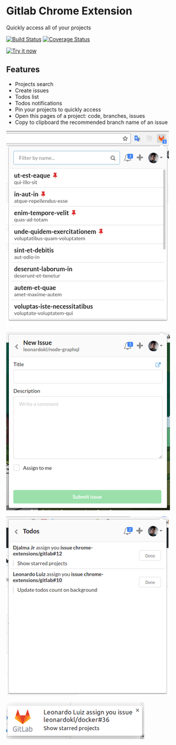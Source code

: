 # Gitlab Chrome Extension

Quickly access all of your projects

[![Build Status](https://travis-ci.org/leonardokl/gitlab-chrome-extension.svg?branch=master)](https://travis-ci.org/leonardokl/gitlab-chrome-extension)
[![Coverage Status](https://coveralls.io/repos/github/leonardokl/gitlab-chrome-extension/badge.svg?branch=master)](https://coveralls.io/github/leonardokl/gitlab-chrome-extension?branch=master)

<a target="_blank" href="https://chrome.google.com/webstore/detail/gitlab-manager/gfohdghmfmopjfloefnapdliemabkifo"><img alt="Try it now" src="https://github.com/thiagoribeir015/spotify-control-chrome-extension/blob/master/assets/app-store-img.png?raw=true" title="Click here to install from the Chrome Web Store"></img></a>

## Features
  - Projects search
  - Create issues
  - Todos list
  - Todos notifications
  - Pin your projects to quickly access
  - Open this pages of a project: code, branches, issues
  - Copy to clipboard the recommended branch name of an issue

![alt text](src/assets/main.png)

![alt text](src/assets/new-issue.png)

![alt text](src/assets/todos.png)

![alt text](src/assets/notification.png)
